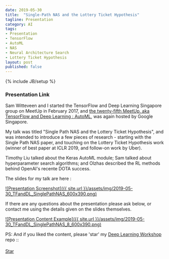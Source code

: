 ```yaml
---
date: 2019-05-30
title:  "Single-Path NAS and the Lottery Ticket Hypothesis"
tagline: Presentation
category: AI
tags:
- Presentation
- TensorFlow
- AutoML
- NAS
- Neural Architecture Search
- Lottery Ticket Hypothesis
layout: post
published: false
---
```

{% include JB/setup %}



### Presentation Link

Sam Witteveen and I started the TensorFlow and Deep Learning Singapore group on MeetUp in February 2017,
and [the twenty-fifth MeetUp, aka TensorFlow and Deep Learning : AutoML](https://www.meetup.com/TensorFlow-and-Deep-Learning-Singapore/events/261638882/),
was again hosted by Google Singapore.  

My talk was titled "Single Path NAS and the Lottery Ticket Hypothesis", 
and was intended to introduce a few pieces of research - starting with the 
Single Path NAS paper, and touching on the Lottery Ticket Hypothesis work
(winner of best paper at ICLR 2019, and follow-on work by Uber).

Timothy Liu talked about the Keras AutoML module; 
Sam talked about hyperparameter search algorithms; 
and Olzhas described the RL methods behind OpenAI's recente DOTA success.

<!--
2019-04-16_TFandDL_TF2-CNNs-for-Images

"Single-Path Neural Architecture Search 
(and the Lottery Ticket Hypothesis) 
with TensorFlow 2.0 " - Martin Andrews

Martin will dive into two interesting recent papers, 
one with a more efficient way to do AutoML, 
and the other with insights into 
Neural Network training, pruning and initialisation (in that order).

------

Single-Path NAS: Designing Hardware-Efficient ConvNets in less than 4 Hours 
https://arxiv.org/abs/1904.02877
https://github.com/dstamoulis/single-path-nas

Understanding Neural Architecture Search Techniques
https://arxiv.org/abs/1904.00438


Basics of Architecture Search
  Pure NAS
  ENAS
  NAS cells - to reduce search space
  
Alternative approach : 
  Single-path NAS

Key idea:
  Collapse each layers' decision paths into 1 mega-kernel
  Parameterize mega-kernel sub-paths as sigmoid 
    (with Gumbel?=No, apparently)
  ... The script uses TF's EventAccumulator to parse the NAS-decision variables (indicator values); it prints the MBConv types of the ConvNet (following the MNasNet encoding)  
  
```
indicator_values = parse_netarch.parse_indicators_single_path_nas(parse_lambda_dir, tf_size_guidance)
network = parse_netarch.encode_single_path_nas_arch(indicator_values)
```

  



!-->



The slides for my talk are here :

<a href="http://redcatlabs.com/2019-05-30_TFandDL_SinglePathNAS/" target="_blank">
![Presentation Screenshot]({{ site.url }}/assets/img/2019-05-30_TFandDL_SinglePathNAS_600x390.png)
</a>

If there are any questions about the presentation please ask below, 
or contact me using the details given on the slides themselves.

<a href="http://redcatlabs.com/2019-05-30_TFandDL_SinglePathNAS/" target="_blank">
![Presentation Content Example]({{ site.url }}/assets/img/2019-05-30_TFandDL_SinglePathNAS_8_600x390.png)
</a>


PS:  And if you liked the content, please 'star' my <a href="https://github.com/mdda/deep-learning-workshop" target="_blank">Deep Learning Workshop</a> repo ::
<!-- From :: https://buttons.github.io/ -->
<!-- Place this tag where you want the button to render. -->
<span style="position:relative;top:5px;">
<a aria-label="Star mdda/deep-learning-workshop on GitHub" data-count-aria-label="# stargazers on GitHub" data-count-api="/repos/mdda/deep-learning-workshop#stargazers_count" data-count-href="/mdda/deep-learning-workshop/stargazers" data-icon="octicon-star" href="https://github.com/mdda/deep-learning-workshop" class="github-button">Star</a>
<!-- Place this tag right after the last button or just before your close body tag. -->
<script async defer id="github-bjs" src="https://buttons.github.io/buttons.js"></script>
</span>

